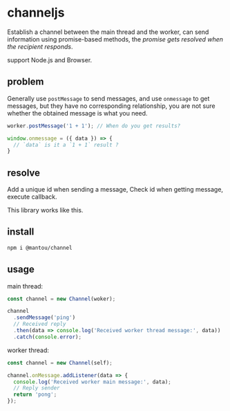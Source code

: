 # channeljs

Establish a channel between the main thread and the worker,
can send information using promise-based methods,
the _promise gets resolved when the recipient responds_.

support Node.js and Browser.

## problem

Generally use `postMessage` to send messages,
and use `onmessage` to get messages,
but they have no corresponding relationship,
you are not sure whether the obtained message is what you need.

```js
worker.postMessage('1 + 1'); // When do you get results?

window.onmessage = ({ data }) => {
  // `data` is it a `1 + 1` result ?
}
```

## resolve

Add a unique id when sending a message,
Check id when getting message, execute callback.

This library works like this.

## install

```bash
npm i @mantou/channel
```

## usage

main thread:

```js
const channel = new Channel(woker);

channel
  .sendMessage('ping')
  // Received reply
  .then(data => console.log('Received worker thread message:', data))
  .catch(console.error);
```

worker thread:

```js
const channel = new Channel(self);

channel.onMessage.addListener(data => {
  console.log('Received worker main message:', data);
  // Reply sender
  return 'pong';
});
```
